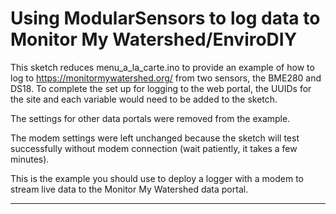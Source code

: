 [//]: # ( @page example_mmw Monitor My Watershed Example )
# Using ModularSensors to log data to Monitor My Watershed/EnviroDIY

This sketch reduces menu_a_la_carte.ino to provide an example of how to log to https://monitormywatershed.org/ from two sensors, the BME280 and DS18. To complete the set up for logging to the web portal, the UUIDs for the site and each variable would need to be added to the sketch.

The settings for other data portals were removed from the example.

The modem settings were left unchanged because the sketch will test successfully without modem connection (wait patiently, it takes a few minutes).

This is the example you should use to deploy a logger with a modem to stream live data to the Monitor My Watershed data portal.

_______

[//]: # ( @section logging_to_MMW_full The Complete Example Code: )
